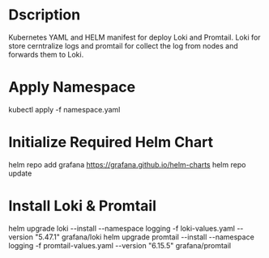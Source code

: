 # Dscription
Kubernetes YAML and HELM manifest for deploy Loki and Promtail. Loki for store cerntralize logs and promtail for collect the log from nodes and forwards them to Loki. 

# Apply Namespace
kubectl apply -f namespace.yaml

# Initialize Required Helm Chart
helm repo add grafana https://grafana.github.io/helm-charts
helm repo update

# Install Loki & Promtail
helm upgrade loki --install --namespace logging -f loki-values.yaml --version "5.47.1" grafana/loki
helm upgrade promtail --install --namespace logging -f promtail-values.yaml --version "6.15.5" grafana/promtail